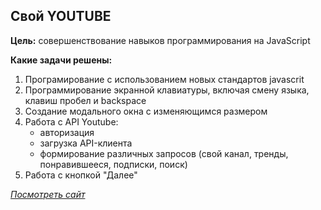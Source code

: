 ## Свой YOUTUBE

**Цель:** совершенствование навыков программирования на JavaScript

**Какие задачи решены:**

1. Програмирование с использованием новых стандартов javascrit
2. Программирование экранной клавиатуры, включая смену языка, клавиш пробел и backspace
3. Создание модального окна с изменяющимся размером
4. Работа с API Youtube:
   - авторизация
   - загрузка API-клиента 
   - формирование различных запросов (свой канал, тренды, понравившееся, подписки, поиск)
5. Работа с кнопкой "Далее"


[_Посмотреть сайт_](http://git.lekua.in.ua/o-ozon/)
